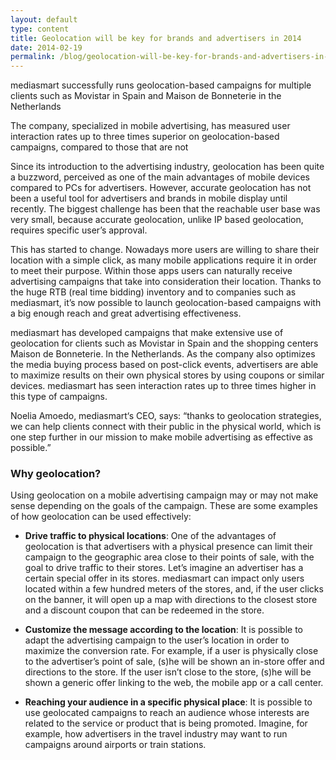 ```yaml
---
layout: default
type: content
title: Geolocation will be key for brands and advertisers in 2014
date: 2014-02-19
permalink: /blog/geolocation-will-be-key-for-brands-and-advertisers-in-2014
---
```


mediasmart successfully runs geolocation-based campaigns for multiple clients such as Movistar in Spain and Maison de Bonneterie in the Netherlands

The company, specialized in mobile advertising, has measured user interaction rates up to three times superior on geolocation-based campaigns, compared to those that are not

Since its introduction to the advertising industry, geolocation has been quite a buzzword, perceived as one of the main advantages of mobile devices compared to PCs for advertisers. However, accurate geolocation has not been a useful tool for advertisers and brands in mobile display until recently. The biggest challenge has been that the reachable user base was very small, because accurate geolocation, unlike IP based geolocation, requires specific user&#8217;s approval.

This has started to change. Nowadays more users are willing to share their location with a simple click, as many mobile applications require it in order to meet their purpose. Within those apps users can naturally receive advertising campaigns that take into consideration their location. Thanks to the huge RTB (real time bidding) inventory and to companies such as mediasmart, it&#8217;s now possible to launch geolocation-based campaigns with a big enough reach and great advertising effectiveness.

mediasmart has developed campaigns that make extensive use of geolocation for clients such as Movistar in Spain and the shopping centers Maison de Bonneterie. In the Netherlands. As the company also optimizes the media buying process based on post-click events, advertisers are able to maximize results on their own physical stores by using coupons or similar devices. mediasmart has seen interaction rates up to three times higher in this type of campaigns.

Noelia Amoedo, mediasmart&#8216;s CEO, says: &#8220;thanks to geolocation strategies, we can help clients connect with their public in the physical world, which is one step further in our mission to make mobile advertising as effective as possible.&#8221;

### Why geolocation?
Using geolocation on a mobile advertising campaign may or may not make sense depending on the goals of the campaign. These are some examples of how geolocation can be used effectively:

  - **Drive traffic to physical locations**: One of the advantages of geolocation is that advertisers with a physical presence can limit their campaign to the geographic area close to their points of sale, with the goal to drive traffic to their stores. Let&#8217;s imagine an advertiser has a certain special offer in its stores. mediasmart can impact only users located within a few hundred meters of the stores, and, if the user clicks on the banner, it will open up a map with directions to the closest store and a discount coupon that can be redeemed in the store.

  - **Customize the message according to the location**: It is possible to adapt the advertising campaign to the user&#8217;s location in order to maximize the conversion rate. For example, if a user is physically close to the advertiser&#8217;s point of sale, (s)he will be shown an in-store offer and directions to the store. If the user isn&#8217;t close to the store, (s)he will be shown a generic offer linking to the web, the mobile app or a call center.

  - **Reaching your audience in a specific physical place**: It is possible to use geolocated campaigns to reach an audience whose interests are related to the service or product that is being promoted. Imagine, for example, how advertisers in the travel industry may want to run campaigns around airports or train stations.
